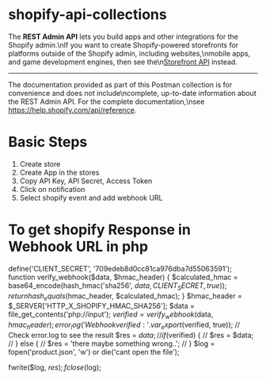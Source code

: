 # shopify-api-collections
The <strong>REST Admin API</strong> lets you build apps and other integrations for the Shopify admin.\nIf you want to create Shopify-powered storefronts for platforms outside of the Shopify admin, including websites,\nmobile apps, and game development engines, then see the\n<a href="https://help.shopify.com/api/storefront-api">Storefront API</a> instead.</p><hr><p>The documentation provided as part of this Postman collection is for convenience and does not include\ncomplete, up-to-date information about the REST Admin API. For the complete documentation,\nsee <a href="https://help.shopify.com/api/reference">https://help.shopify.com/api/reference</a>.</p>

# Basic Steps
1) Create store
2) Create App in the stores
3) Copy API Key, API Secret, Access Token
4) Click on notification
5) Select shopify event and add webhook URL


# To get shopify Response in Webhook URL in php
define('CLIENT_SECRET', '709edeb8d0cc81ca976dba7d55063591');
function verify_webhook($data, $hmac_header)
{
    $calculated_hmac = base64_encode(hash_hmac('sha256', $data, CLIENT_SECRET, true));
    return hash_equals($hmac_header, $calculated_hmac);
}
$hmac_header = $_SERVER['HTTP_X_SHOPIFY_HMAC_SHA256'];
$data = file_get_contents('php://input');
$verified = verify_webhook($data, $hmac_header);
error_log('Webhook verified: ' . var_export($verified, true)); // Check error.log to see the result
$res = $data;
// if ($verified) {
//     $res = $data;
// } else {
//     $res = 'there maybe something wrong..';
// }
$log = fopen('product.json', 'w') or die('cant open the file');

fwrite($log, $res);
fclose($log);
